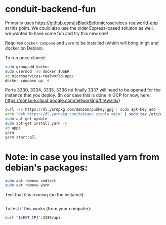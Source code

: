 # conduit-backend-fun
Primarily uses https://github.com/jsBlackBelt/microservices-realworld-app at this point. 
We could also use the older Express-based solution as well, we wanted to have some fun and try this new one!


Requires `docker-compose` and `yarn` to be installed (which will bring in git and docker on Debian). 

To run once cloned: 

```bash
sudo groupadd docker
sudo usermod -aG docker $USER
cd microservices-realworld-app/
docker-compose up -d
```

Ports 3330, 3334, 3335, 3336 nd finally 3337 will need to be opened for the instance that you deploy. (In our case this is done in GCP for now, here: https://console.cloud.google.com/networking/firewalls/)

```bash
curl -sS https://dl.yarnpkg.com/debian/pubkey.gpg | sudo apt-key add -
echo "deb https://dl.yarnpkg.com/debian/ stable main" | sudo tee /etc/apt/sources.list.d/yarn.list
sudo apt-get update
sudo apt-get install yarn -y
cd apps
yarn
yarn start:all
```

# Note: in case you installed yarn from debian's packages: 

```bash
sudo apt remove cmdtest
sudo apt remove yarn
```

Test that it is running (on the instance):

```bash

```

To test if this works (from your computer):

```bash
curl "${EXT_IP}":3330/api
```

